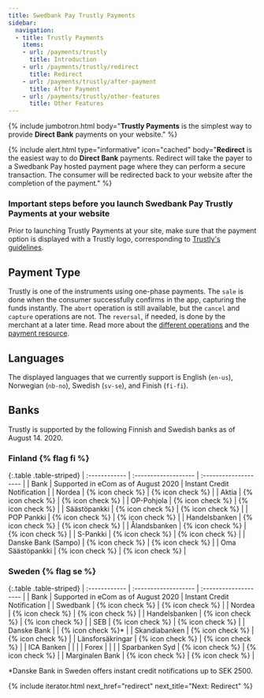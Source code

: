 ```yaml
---
title: Swedbank Pay Trustly Payments
sidebar:
  navigation:
  - title: Trustly Payments
    items:
    - url: /payments/trustly
      title: Introduction
    - url: /payments/trustly/redirect
      title: Redirect
    - url: /payments/trustly/after-payment
      title: After Payment
    - url: /payments/trustly/other-features
      title: Other Features
---
```


{% include jumbotron.html body="**Trustly Payments** is the simplest way to
provide **Direct Bank** payments on your website." %}

{% include alert.html type="informative"
                      icon="cached"
                      body="**Redirect** is the easiest way to do **Direct
                      Bank** payments. Redirect will take the payer to a
                      Swedbank Pay hosted payment page where they can perform a
                      secure transaction. The consumer will be redirected back
                      to your website after the completion of the payment." %}


### Important steps before you launch Swedbank Pay Trustly Payments at your website

Prior to launching Trustly Payments at your site, make sure that
the payment option is displayed with a Trustly logo, corresponding
to [Trustly's guidelines][trustly-guidelines].

## Payment Type

Trustly is one of the instruments using one-phase payments. The `sale` is done
when the consumer successfully confirms in the app, capturing the funds
instantly. The `abort` operation is still available, but the `cancel` and
`capture` operations are not. The `reversal`, if needed, is done by the
merchant at a later time. Read more about the [different
operations][after-payment] and the [payment resource][payment-resource].

## Languages

The displayed languages that we currently support is English (`en-us`), Norwegian (`nb-no`), Swedish (`sv-se`), and Finish (`fi-fi`).

## Banks

Trustly is supported by the following Finnish and Swedish banks as of August 14.
2020.

### Finland {% flag fi %}

{:.table .table-striped}
| :------------ | :------------------- | :-------------------- |
| Bank   | Supported in eCom as of August 2020  |  Instant Credit Notification  |
| Nordea | {% icon check %}                | {% icon check %}                 | 
| Aktia  | {% icon check %}   | {% icon check %}    |
| OP-Pohjola  | {% icon check %}   | {% icon check %}    |
| Säästöpankki  | {% icon check %}   | {% icon check %}    |
| POP Pankki  | {% icon check %}   | {% icon check %}    |
| Handelsbanken  | {% icon check %}   | {% icon check %}    |
| Ålandsbanken  | {% icon check %}   | {% icon check %}    |
| S-Pankki  | {% icon check %}   | {% icon check %}    |
| Danske Bank (Sampo)  | {% icon check %}   | {% icon check %}    |
| Oma Säästöpankki  | {% icon check %}   | {% icon check %}    |

### Sweden {% flag se %}

{:.table .table-striped}
| :------------ | :------------------- | :-------------------- |
| Bank   | Supported in eCom as of August 2020  |  Instant Credit Notification  |
| Swedbank | {% icon check %}                | {% icon check %}                 |
| Nordea  | {% icon check %}   | {% icon check %}    |
| Handelsbanken  | {% icon check %}   | {% icon check %}    |
| SEB  | {% icon check %}   | {% icon check %}    |
| Danske Bank  |    | {% icon check %}*    |
| Skandiabanken  | {% icon check %}   | {% icon check %}    |
| Länsforsäkringar  | {% icon check %}   | {% icon check %}    |
| ICA Banken  |    |     |
| Forex  |    |     |
| Sparbanken Syd  | {% icon check %}   | {% icon check %}    |
| Marginalen Bank  | {% icon check %}   | {% icon check %}    |

*Danske Bank in Sweden offers instant credit notifications up to SEK 2500.


{% include iterator.html next_href="redirect" next_title="Next: Redirect" %}

[after-payment]: /payments/trustly/after-payment
[callback-api]: /payments/trustly/other-features#callback
[optional-features]: /payments/trustly/optional-features
[payment-resource]: /payments/swish/other-features#payment-resource
[recur]: /payments/trustly/other-features#recur
[redirect]: /payments/trustly/redirect
[purchase]: /payments/trustly/other-features#create-payment
[trustly-guidelines]: https://trustly.com/en/developer/documents
